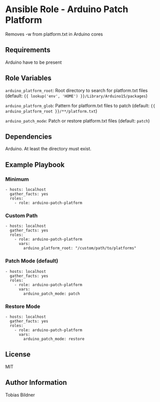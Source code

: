 Ansible Role - Arduino Patch Platform
=========

Removes -w from platform.txt in Arduino cores

Requirements
------------

Arduino have to be present

Role Variables
--------------

`arduino_platform_root`: Root directory to search for platform.txt files (default: `{{ lookup('env', 'HOME') }}/Library/Arduino15/packages`)

`arduino_platform_glob`: Pattern for platform.txt files to patch (default: `{{ arduino_platform_root }}/**/platform.txt`)

`arduino_patch_mode`: Patch or restore platform.txt files (default: `patch`)

Dependencies
------------

Arduino. At least the directory must exist.

Example Playbook
----------------
### Minimum
```
- hosts: localhost
  gather_facts: yes
  roles:
    - role: arduino-patch-platform
```
### Custom Path
```
- hosts: localhost
  gather_facts: yes
  roles:
    - role: arduino-patch-platform
      vars:
        arduino_platform_root: "/custom/path/to/platforms"
```
### Patch Mode (default)
```
- hosts: localhost
  gather_facts: yes
  roles:
    - role: arduino-patch-platform
      vars:
        arduino_patch_mode: patch
```
### Restore Mode
```
- hosts: localhost
  gather_facts: yes
  roles:
    - role: arduino-patch-platform
      vars:
        arduino_patch_mode: restore
```

License
-------

MIT

Author Information
------------------

Tobias Bildner
